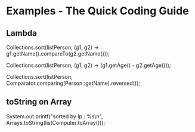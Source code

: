 # Examples - The Quick Coding Guide

## Lambda

Collections.sort(listPerson, (g1, g2) -> g1.getName().compareTo(g2.getName()));

Collections.sort(listPerson, (g1, g2) -> (g1.getAge() - g2.getAge()));

Collections.sort(listPerson, Comparator.comparing(Person::getName).reversed());


## toString on Array

System.out.printf("sorted by Ip : %s\n", Arrays.toString(listComputer.toArray()));

